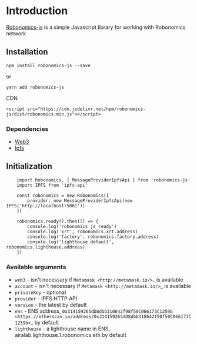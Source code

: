 # Introduction

[Robonomics-js](https://github.com/airalab/robonomics-js) is a simple Javascript library for working with Robonomics network

## Installation

```
npm install robonomics-js --save
```

or

```
yarn add robonomics-js
```

CDN

```
<script src="https://cdn.jsdelivr.net/npm/robonomics-js/dist/robonomics.min.js"></script>
```

### Dependencies 

* [Web3](https://github.com/ethereum/web3.js/)
* [Ipfs](https://github.com/ipfs/js-ipfs)


## Initialization


```
    import Robonomics, { MessageProviderIpfsApi } from 'robonomics-js'
    import IPFS from 'ipfs-api'

    const robonomics = new Robonomics({
        provider: new MessageProviderIpfsApi(new IPFS('http://localhost:5001'))
    })

    robonomics.ready().then(() => {
        console.log('robonomics js ready')
        console.log('xrt', robonomics.xrt.address)
        console.log('factory', robonomics.factory.address)
        console.log('lighthouse default', robonomics.lighthouse.address)
    })
```

### Available arguments

* ``web3`` - isn't necessary if `Metamask <http://metamask.io/>`_ is available
* ``account`` - isn't necessary if `Metamask <http://metamask.io/>`_ is available
* ``privateKey`` - optional
* ``provider`` - IPFS HTTP API 
* ``version`` - the latest by default
* ``ens`` - ENS address, `0x314159265dD8dbb310642f98f50C066173C1259b <https://etherscan.io/address/0x314159265dD8dbb310642f98f50C066173C1259b>`_ by default
* ``lighthouse`` - a lighthouse name in ENS, airalab.lighthouse.1.robonomics.eth by default


